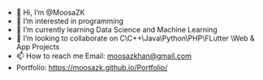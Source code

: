 - 👋 Hi, I’m @MoosaZK
- 👀 I’m interested in programming
- 🌱 I’m currently learning Data Science and Machine Learning
- 💞️ I’m looking to collaborate on C\C++\Java\Python\PHP\FLutter \Web & App Projects
- 📫 How to reach me Email: moosazkhan@gmail.com
- Portfolio: https://moosazk.github.io/Portfolio/

<!---
MoosaZK/MoosaZK is a ✨ special ✨ repository because its `README.md` (this file) appears on your GitHub profile.
You can click the Preview link to take a look at your changes.
--->
